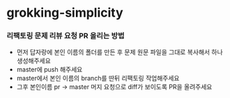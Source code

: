 # grokking-simplicity

### 리팩토링 문제 리뷰 요청 PR 올리는 방법
- 먼저 답자랑에 본인 이름의 폴더를 만든 후 문제 원문 파일을 그대로 복사해서 하나 생성해주세요
- master에 push 해주세요
- master에서 본인 이름의 branch를 딴뒤 리팩토링 작업해주세요
- 그후 본인이름 pr -> master 머지 요청으로 diff가 보이도록 PR을 올려주세요
